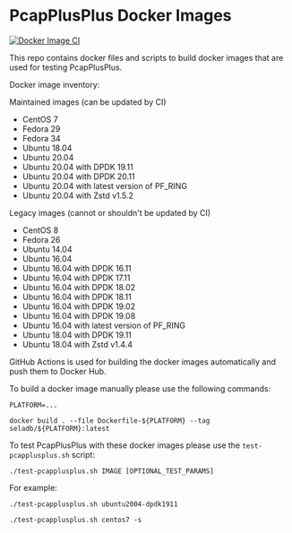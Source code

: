 # PcapPlusPlus Docker Images

[![Docker Image CI](https://github.com/seladb/PcapPlusPlus-DockerImages/actions/workflows/docker-image.yml/badge.svg)](https://github.com/seladb/PcapPlusPlus-DockerImages/actions/workflows/docker-image.yml)

This repo contains docker files and scripts to build docker images that are used for testing PcapPlusPlus.

Docker image inventory:

Maintained images (can be updated by CI)
- CentOS 7
- Fedora 29
- Fedora 34
- Ubuntu 18.04
- Ubuntu 20.04
- Ubuntu 20.04 with DPDK 19.11
- Ubuntu 20.04 with DPDK 20.11
- Ubuntu 20.04 with latest version of PF_RING
- Ubuntu 20.04 with Zstd v1.5.2

Legacy images (cannot or shouldn't be updated by CI)
- CentOS 8
- Fedora 26
- Ubuntu 14.04
- Ubuntu 16.04
- Ubuntu 16.04 with DPDK 16.11
- Ubuntu 16.04 with DPDK 17.11
- Ubuntu 16.04 with DPDK 18.02
- Ubuntu 16.04 with DPDK 18.11
- Ubuntu 16.04 with DPDK 19.02
- Ubuntu 16.04 with DPDK 19.08
- Ubuntu 16.04 with latest version of PF_RING
- Ubuntu 18.04 with DPDK 19.11
- Ubuntu 18.04 with Zstd v1.4.4

GitHub Actions is used for building the docker images automatically and push them to Docker Hub.

To build a docker image manually please use the following commands:

```shell
PLATFORM=...

docker build . --file Dockerfile-${PLATFORM} --tag seladb/${PLATFORM}:latest
```

To test PcapPlusPlus with these docker images please use the `test-pcapplusplus.sh` script:

```shell
./test-pcapplusplus.sh IMAGE [OPTIONAL_TEST_PARAMS]
```

For example:

```shell
./test-pcapplusplus.sh ubuntu2004-dpdk1911

./test-pcapplusplus.sh centos7 -s
```
